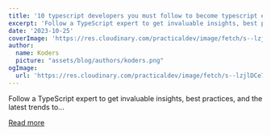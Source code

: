 ```yaml
---
title: '10 typescript developers you must follow to become typescript expert in 2024'
excerpt: 'Follow a TypeScript expert to get invaluable insights, best practices, and the latest trends to...'
date: '2023-10-25'
coverImage: 'https://res.cloudinary.com/practicaldev/image/fetch/s--lzjlDCe7--/c_imagga_scale,f_auto,fl_progressive,h_420,q_auto,w_1000/https://dev-to-uploads.s3.amazonaws.com/uploads/articles/nadfkysqsbcsg30ox8oo.jpeg'
author:
  name: Koders
  picture: "assets/blog/authors/koders.png"
ogImage:
  url: 'https://res.cloudinary.com/practicaldev/image/fetch/s--lzjlDCe7--/c_imagga_scale,f_auto,fl_progressive,h_420,q_auto,w_1000/https://dev-to-uploads.s3.amazonaws.com/uploads/articles/nadfkysqsbcsg30ox8oo.jpeg'
---
```


Follow a TypeScript expert to get invaluable insights, best practices, and the latest trends to...

[Read more](https://dev.to/firecampdev/10-typescript-developer-you-must-follow-to-become-typescript-expert-in-2024-5c19)
